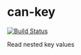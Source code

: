 # can-key

[![Build Status](https://travis-ci.org/canjs/can-key.svg?branch=master)](https://travis-ci.org/canjs/can-key)

Read nested key values
